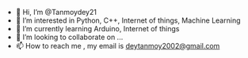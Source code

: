 - 👋 Hi, I’m @Tanmoydey21
- 👀 I’m interested in Python, C++, Internet of things, Machine Learning
- 🌱 I’m currently learning Arduino, Internet of things
- 💞️ I’m looking to collaborate on ...
- 📫 How to reach me , my email is deytanmoy2002@gmail.com

<!---
Tanmoydey21/Tanmoydey21 is a ✨ special ✨ repository because its `README.md` (this file) appears on your GitHub profile.
You can click the Preview link to take a look at your changes.
--->
